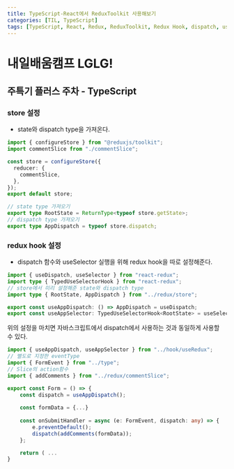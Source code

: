 ```yaml
---
title: TypeScript-React에서 ReduxToolkit 사용해보기
categories: [TIL, TypeScript]
tags: [TypeScript, React, Redux, ReduxToolkit, Redux Hook, dispatch, useSeletor] # TAG names should always be lowercase
---
```


# 내일배움캠프 LGLG!

## 주특기 플러스 주차 - TypeScript

### store 설정
- state와 dispatch type을 가져온다.

```ts
import { configureStore } from "@reduxjs/toolkit";
import commentSlice from "./commentSlice";

const store = configureStore({
  reducer: {
    commentSlice,
  },
});
export default store;

// state type 가져오기
export type RootState = ReturnType<typeof store.getState>; 
// dispatch type 가져오기
export type AppDispatch = typeof store.dispatch; 
```

### redux hook 설정
- dispatch 함수와 useSelector 실행을 위해 redux hook을 따로 설정해준다.

```ts
import { useDispatch, useSelector } from "react-redux";
import type { TypedUseSelectorHook } from "react-redux";
// store에서 미리 설정해준 state와 dispatch type
import type { RootState, AppDispatch } from "../redux/store"; 

export const useAppDispatch: () => AppDispatch = useDispatch;
export const useAppSelector: TypedUseSelectorHook<RootState> = useSelector;
```

위의 설정을 마치면 자바스크립트에서 dispatch에서 사용하는 것과 동일하게 사용할 수 있다.
```ts
import { useAppDispatch, useAppSelector } from "../hook/useRedux";
// 별도로 지정한 eventType
import { FormEvent } from "../type"; 
// Slice의 action함수
import { addComments } from "../redux/commentSlice"; 

export const Form = () => {
	const dispatch = useAppDispatch();
    
    const formData = {...}
    
    const onSubmitHandler = async (e: FormEvent, dispatch: any) => {
        e.preventDefault();
        dispatch(addComments(formData));
    };

    return ( ...
}
```